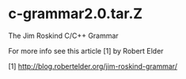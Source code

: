 # c-grammar2.0.tar.Z
The Jim Roskind C/C++ Grammar

For more info see this article [1] by Robert Elder

[1] http://blog.robertelder.org/jim-roskind-grammar/
